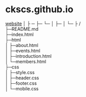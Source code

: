 # ckscs.github.io
[website](https://ckcsc-32nd.github.io)
│
├
─
├─
└─
│ ├─
│ └─
├
/  
├─README.md  
├─index.html  
├─html  
│ ├─about.html  
│ ├─events.html  
│ ├─introduction.html  
│ └─members.html  
├─css  
│ ├─style.css  
│ ├─header.css  
│ ├─footer.css  
│ └─mobile.css  
